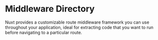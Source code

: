 # Middleware Directory

Nuxt provides a customizable route middleware framework you can use throughout your application, ideal for extracting code that you want to run before navigating to a particular route.
